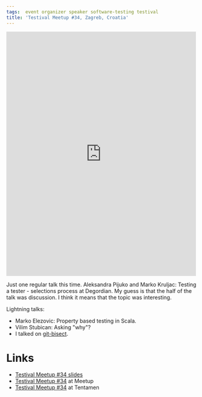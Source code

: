 ```yaml
---
tags:  event organizer speaker software-testing testival
title: 'Testival Meetup #34, Zagreb, Croatia'
---
```

<iframe src="https://www.facebook.com/plugins/post.php?href=https%3A%2F%2Fwww.facebook.com%2Fmedia%2Fset%2F%3Fset%3Da.10156038262182290.1073741934.735252289%26type%3D3&width=500" width="500" height="646" style="border:none;overflow:hidden" scrolling="no" frameborder="0" allowTransparency="true"></iframe>

Just one regular talk this time. Aleksandra Pijuko and Marko Kruljac: Testing a tester - selections process at Degordian. My guess is that the half of the talk was discussion. I think it means that the topic was interesting.

Lightning talks:

- Marko Elezovic: Property based testing in Scala.
- Vilim Stubican: Asking "why"?
- I talked on [git-bisect](https://git-scm.com/docs/git-bisect).

# Links

- [Testival Meetup #34 slides](https://github.com/zeljkofilipin/testival/tree/master/files/34)
- [Testival Meetup #34](https://www.meetup.com/testival/events/245700306/) at Meetup
- [Testival Meetup #34](https://blog.tentamen.eu/what-i-learned-at-testival-34-meetup/) at Tentamen
